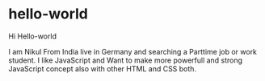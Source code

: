 # hello-world

Hi Hello-world

I am Nikul From India live in Germany and searching a Parttime job or work student.
I like JavaScript and Want to make more powerfull and strong JavaScript concept also with other HTML and CSS both.
